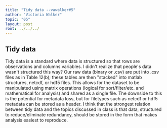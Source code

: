 ```yaml
---
title: "Tidy data --vawalker#5"
author: "Victoria Walker"
topic: "05"
layout: post
root: ../../../
---
```


## Tidy data

Tidy data is a standard where data is structured so that rows are observations and columns variables. I didn't realize that people's data wasn't structured this way? Our raw data (binary or .csv) are put into .csv files as in Table 12(b); these tables are then "stacked" into matlab structures, netcdf, or hdf5 files. This allows for the dataset to be manipulated using matrix operations (logical for sort/filter/etc. and mathematical for analysis) and shared as a single file. The downside to this is the potential for metadata loss, but for filetypes such as netcdf or hdf5 metadata can be stored as a header. I think that the strongest relation between tidy data and the topics discussed in class is that data, structured to reduce/eliminate redundancy, should be stored in the form that makes analysis easiest to reproduce.

